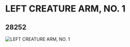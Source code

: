 # LEFT CREATURE ARM, NO. 1
## 28252
![LEFT CREATURE ARM, NO. 1](https://lc-www-live-s.legocdn.com/media/bricks/5/2/6191574.jpg)